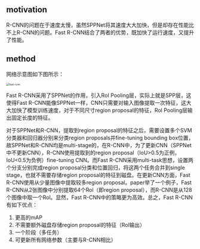 ## motivation

R-CNN的问题在于速度太慢，虽然SPPNet将其速度大大加快，但是却存在性能比不上R-CNN的问题。Fast R-CNN结合了两者的优势，既加快了运行速度，又提升了性能。

## method

网络示意图如下图所示：

<img src="../asserts/fast rcnn.png" alt="fast rcnn" style="zoom:50%;" />

Fast R-CNN采用了SPPNet的作用，引入RoI Pooling层，实际上就是SPP层，这使得Fast R-CNN能像SPPNet一样，CNN只需要对输入图像提取一次特征，这大大加快了模型训练速度，对于不同尺寸region proposal的特征，Rol Pooling层输出固定长度的特征。

对于SPPNet和R-CNN，提取到region proposal的特征之后，需要设置多个SVM分类器和回归器分别来分类region proposals并fine-tuning bounding box位置，故SPPNet和R-CNN均是multi-stage的，在R-CNN中，为了更新CNN（SPPNet中不更新CNN），R-CNN使用提取到的region proposal（IoU>0.5为正例，IoU<0.5为负例）fine-tuning CNN。而Fast R-CNN采用multi-task思想，设置两个分支分别完成region proposal分类和位置回归，将这两个任务合并到single stage，也就不需要存储region proposal的特征到磁盘。在更新CNN方面，Fast R-CNN使用从少量图像中提取较多region proposal。paper举了一个例子，Fast R-CNN从2张图像中分别提取64个Rol（即region proposal），而R-CNN是从128个图像中取一个Rol。显然，Fast R-CNN中的策略更为高效。总之，Fast R-CNN有如下优点：

1. 更高的mAP
2. 不需要额外磁盘存储region proposal的特征（Rol输出）
3. 一个阶段（多任务）
4. 可更新所有网络参数（主要与R-CNN相比）

